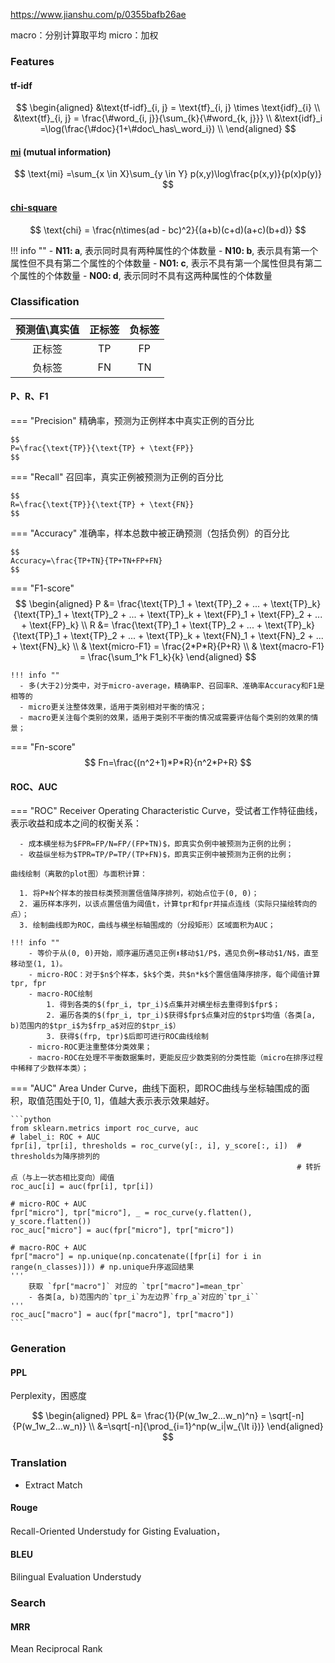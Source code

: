 https://www.jianshu.com/p/0355bafb26ae

macro：分别计算取平均
micro：加权

### Features
#### tf-idf

$$
\begin{aligned}
    &\text{tf-idf}_{i, j} = \text{tf}_{i, j} \times \text{idf}_{i} \\
    &\text{tf}_{i, j} = \frac{\#word_{i, j}}{\sum_{k}{\#word_{k, j}}} \\
    &\text{idf}_i =\log(\frac{\#doc}{1+\#doc\_has\_word_i}) \\
\end{aligned}
$$

#### [mi](\AI\Paper_Reading\Trick\Ensemble\Ensemble\Boosting\lightgbm/#prechecker_features) (mutual information)
$$
\text{mi} =\sum_{x \in X}\sum_{y \in Y} p(x,y)\log\frac{p(x,y)}{p(x)p(y)}
$$
#### [chi-square](\AI\Paper_Reading\Trick\Ensemble\Ensemble\Boosting\lightgbm/#prechecker_features)

$$
\text{chi} = \frac{n\times(ad - bc)^2}{(a+b)(c+d)(a+c)(b+d)}
$$

!!! info ""
    - **N11: a**, 表示同时具有两种属性的个体数量
    - **N10: b**, 表示具有第一个属性但不具有第二个属性的个体数量
    - **N01: c**, 表示不具有第一个属性但具有第二个属性的个体数量
    - **N00: d**, 表示同时不具有这两种属性的个体数量

### Classification

| 预测值\真实值 | 正标签 | 负标签 |
| :-----:| :----: | :----: |
| 正标签 | TP | FP |
| 负标签 | FN | TN |

#### P、R、F1
=== "Precision"
    精确率，预测为正例样本中真实正例的百分比

    $$
    P=\frac{\text{TP}}{\text{TP} + \text{FP}}
    $$

=== "Recall"
    召回率，真实正例被预测为正例的百分比

    $$
    R=\frac{\text{TP}}{\text{TP} + \text{FN}}
    $$

=== "Accuracy"
    准确率，样本总数中被正确预测（包括负例）的百分比

    $$
    Accuracy=\frac{TP+TN}{TP+TN+FP+FN}
    $$

=== "F1-score"
    $$
    \begin{aligned}
    P &= \frac{\text{TP}_1 + \text{TP}_2 + ... + \text{TP}_k}{\text{TP}_1 + \text{TP}_2 + ... + \text{TP}_k + \text{FP}_1 + \text{FP}_2 + ... + \text{FP}_k} \\
    R &= \frac{\text{TP}_1 + \text{TP}_2 + ... + \text{TP}_k}{\text{TP}_1 + \text{TP}_2 + ... + \text{TP}_k + \text{FN}_1 + \text{FN}_2 + ... + \text{FN}_k} \\
    & \text{micro-F1} = \frac{2*P*R}{P+R} \\
    & \text{macro-F1} = \frac{\sum_1^k F1_k}{k}
    \end{aligned}
    $$


    !!! info ""
      - 多(大于2)分类中，对于micro-average，精确率P、召回率R、准确率Accuracy和F1是相等的  
      - micro更关注整体效果，适用于类别相对平衡的情况；  
      - macro更关注每个类别的效果，适用于类别不平衡的情况或需要评估每个类别的效果的情景；


=== "Fn-score"
    $$
    Fn=\frac{(n^2+1)*P*R}{n^2*P+R}
    $$

#### ROC、AUC
=== "ROC"
    Receiver Operating Characteristic Curve，受试者工作特征曲线，表示收益和成本之间的权衡关系：
    
      - 成本横坐标为$FPR=FP/N=FP/(FP+TN)$，即真实负例中被预测为正例的比例；
      - 收益纵坐标为$TPR=TP/P=TP/(TP+FN)$，即真实正例中被预测为正例的比例；
    
    曲线绘制（离散的plot图）与面积计算：

      1. 将P+N个样本的按目标类预测置信值降序排列，初始点位于(0, 0)；
      2. 遍历样本序列，以该点置信值为阈值t，计算tpr和fpr并描点连线（实际只描绘转向的点）；
      3. 绘制曲线即为ROC，曲线与横坐标轴围成的（分段矩形）区域面积为AUC；

    !!! info ""
        - 等价于从(0, 0)开始，顺序遍历遇见正例⬆️移动$1/P$，遇见负例➡️移动$1/N$，直至移动至(1, 1)。
        - micro-ROC：对于$n$个样本，$k$个类，共$n*k$个置信值降序排序，每个阈值计算tpr, fpr
        - macro-ROC绘制
            1. 得到各类的$(fpr_i, tpr_i)$点集并对横坐标去重得到$fpr$；
            2. 遍历各类的$(fpr_i, tpr_i)$获得$fpr$点集对应的$tpr$均值（各类[a, b)范围内的$tpr_i$为$frp_a$对应的$tpr_i$）
            3. 获得$(frp, tpr)$后即可进行ROC曲线绘制
        - micro-ROC更注重整体分类效果；
        - macro-ROC在处理不平衡数据集时，更能反应少数类别的分类性能（micro在排序过程中稀释了少数样本类）；
    

=== "AUC"
    Area Under Curve，曲线下面积，即ROC曲线与坐标轴围成的面积，取值范围处于[0, 1]，值越大表示表示效果越好。

    ```python
    from sklearn.metrics import roc_curve, auc
    # label_i: ROC + AUC
    fpr[i], tpr[i], thresholds = roc_curve(y[:, i], y_score[:, i])  # thresholds为降序排列的
                                                                    # 转折点（与上一状态相比变向）阈值
    roc_auc[i] = auc(fpr[i], tpr[i])

    # micro-ROC + AUC
    fpr["micro"], tpr["micro"], _ = roc_curve(y.flatten(), y_score.flatten())
    roc_auc["micro"] = auc(fpr["micro"], tpr["micro"])

    # macro-ROC + AUC
    fpr["macro"] = np.unique(np.concatenate([fpr[i] for i in range(n_classes)])) # np.unique升序返回结果
    ''' 
        获取 `fpr["macro"]` 对应的 `tpr["macro"]=mean_tpr` 
        - 各类[a, b)范围内的`tpr_i`为左边界`frp_a`对应的`tpr_i``
    '''
    roc_auc["macro"] = auc(fpr["macro"], tpr["macro"])
    ```

### Generation
#### PPL
Perplexity，困惑度

$$
\begin{aligned}
PPL &= \frac{1}{P(w_1w_2...w_n)^n} = \sqrt[-n]{P(w_1w_2...w_n)} \\
&=\sqrt[-n]{\prod_{i=1}^np(w_i|w_{\lt i})}
\end{aligned}
$$

### Translation
- Extract Match
#### Rouge
Recall-Oriented Understudy for Gisting Evaluation，


#### BLEU
Bilingual Evaluation Understudy

### Search
#### MRR
Mean Reciprocal Rank